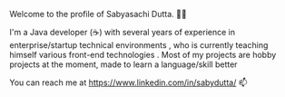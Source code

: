 <!--- - 👋 Hi, I’m @sabydutta
- 👀 I’m interested in ...
- 🌱 I’m currently learning ...
- 💞️ I’m looking to collaborate on ...
- 📫 How to reach me ... --->

Welcome to the profile of Sabyasachi Dutta. 👋👋

I'm a Java developer (☕) with several years of experience in enterprise/startup technical environments , who is currently teaching himself various front-end technologies .
Most of my projects are hobby projects at the moment, made to learn a language/skill better 

You can reach me at https://www.linkedin.com/in/sabydutta/ 📫


<!--- sabydutta/sabydutta is a ✨ special ✨ repository because its `README.md` (this file) appears on your GitHub profile.
You can click the Preview link to take a look at your changes.--->

